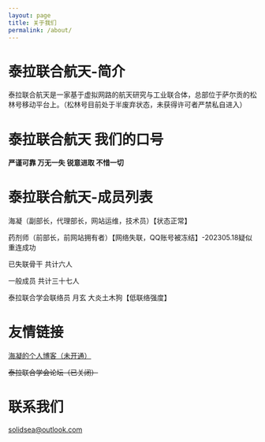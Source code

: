```yaml
---
layout: page
title: 关于我们
permalink: /about/
---
```


# 泰拉联合航天-简介
泰拉联合航天是一家基于虚拟网路的航天研究与工业联合体，总部位于萨尔贡的松林号移动平台上。（松林号目前处于半废弃状态，未获得许可者严禁私自进入）

# 泰拉联合航天 我们的口号
<b>严谨可靠 万无一失 锐意进取 不惜一切</b>

# 泰拉联合航天-成员列表
<p>海凝（副部长，代理部长，网站运维，技术员）【状态正常】</p>
<p>药剂师（前部长，前网站拥有者）【网络失联，QQ账号被冻结】-202305.18疑似重连成功</p>
<p>已失联骨干 共计六人</p>
<p>一般成员 共计三十七人</p>
<p>泰拉联合学会联络员 月玄 大炎土木狗【低联络强度】</p>

# 友情链接
[海凝的个人博客（未开通）](https://solidsea.onrender.com)
<p><del>泰拉联合学会论坛（已关闭）</del></p>


# 联系我们
[solidsea@outlook.com](mailto:solidsea@outlook.com)

